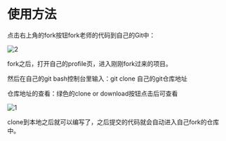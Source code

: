 # 使用方法

点击右上角的fork按钮fork老师的代码到自己的Git中：

![2](/Users/burning/Desktop/training/helpImg/2.png)



fork之后，打开自己的profile页，进入刚刚fork过来的项目。

然后在自己的git bash控制台里输入：git clone 自己的git仓库地址



仓库地址的查看：绿色的clone or download按钮点击后可查看

![1](/Users/burning/Desktop/training/helpImg/1.png)



clone到本地之后就可以编写了，之后提交的代码就会自动进入自己fork的仓库中。